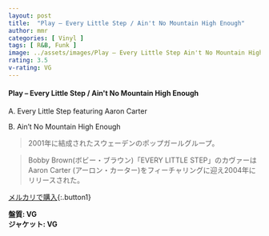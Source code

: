 ```yaml
---
layout: post
title:  "Play – Every Little Step / Ain't No Mountain High Enough"
author: mmr
categories: [ Vinyl ]
tags: [ R&B, Funk ]
image: ../assets/images/Play – Every Little Step Ain't No Mountain High Enough.jpg
rating: 3.5
v-rating: VG
---
```


#### Play – Every Little Step / Ain't No Mountain High Enough

A. Every Little Step featuring Aaron Carter

B. Ain’t No Mountain High Enough

> 2001年に結成されたスウェーデンのポップガールグループ。

> Bobby Brown(ボビー・ブラウン)「EVERY LITTLE STEP」のカヴァーはAaron Carter (アーロン・カーター)をフィーチャリングに迎え2004年にリリースされた。

[メルカリで購入](https://jp.mercari.com/item/m58251300006){:.button1}

<div class="mt-4 mb-4 d-flex align-items-center">
<strong class="mr-1">盤質: VG</strong>
</div>
<div class="mt-4 mb-4 d-flex align-items-center">
<strong class="mr-1">ジャケット: VG</strong>
</div>
